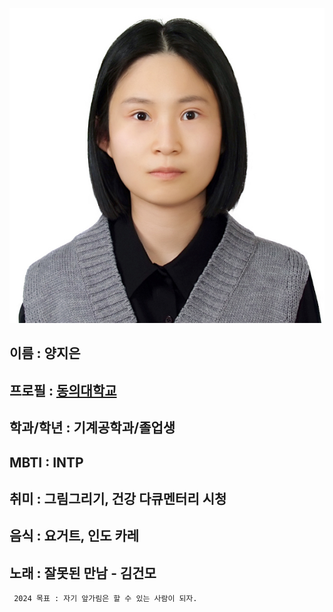 
![Alt text](<비자 사진 - 복사본.jpg>)

## 이름 : 양지은 

## 프로필 : [동의대학교](https://www.deu.ac.kr/www)

## 학과/학년 : 기계공학과/졸업생  

## MBTI : INTP    

## 취미 : 그림그리기, 건강 다큐멘터리 시청

## 음식 : 요거트, 인도 카레   

## 노래 : 잘못된 만남 - 김건모  
```
 2024 목표 : 자기 앞가림은 할 수 있는 사람이 되자.
```
 


